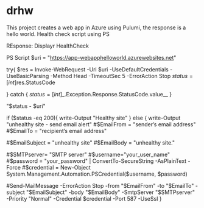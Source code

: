 # drhw

This project creates a web app in Azure using Pulumi, the response is a hello world.
Health check script using PS

REsponse: 
Displayr
HealthCheck

PS Script
$uri = "https://app-webapphelloworld.azurewebsites.net"

try{
$res = Invoke-WebRequest -Uri $uri -UseDefaultCredentials -UseBasicParsing -Method Head -TimeoutSec 5 -ErrorAction Stop
$status = [int]$res.StatusCode

}
catch {
$status = [int]$_.Exception.Response.StatusCode.value__
}

"$status - $uri"


if ($status -eq 200){
write-Output "Healthy site"
}
else
{
write-Output  "unhealthy site - send email alert"
#$EmailFrom = "sender’s email address"                
#$EmailTo = "recipient’s email address"
            
#$EmailSubject = "unhealthy site" 
#$EmailBody = "unhealthy site." 

#$SMTPserver= "SMTP server"
#$username="your_user_name" 
#$password = "your_password" | ConvertTo-SecureString -AsPlainText -Force
#$credential = New-Object System.Management.Automation.PSCredential($username, $password)

#Send-MailMessage -ErrorAction Stop -from "$EmailFrom" -to "$EmailTo" -subject "$EmailSubject" -body "$EmailBody" -SmtpServer "$SMTPserver"  -Priority  "Normal" -Credential $credential -Port 587 -UseSsl
}
